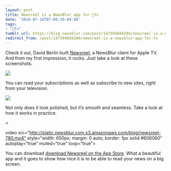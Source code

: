 ```yaml
---
layout: post
title: Newsreel is a NewsBlur app for tv
date: '2016-07-14T07:00:39-04:00'
tags:
- "tv"
tumblr_url: https://blog.newsblur.com/post/147394684284/newsreel-is-a-newsblur-app-for-tv
redirect_from: /post/147394684284/newsreel-is-a-newsblur-app-for-tv
---
```

Check it out, David Berlin built [Newsreel](http://itunes.apple.com/us/app/apple-store/id1080200978?mt=8), a NewsBlur client for Apple TV. And from my first impression, it rocks. Just take a look at these screenshots.

![](http://static.newsblur.com.s3.amazonaws.com/blog/newsreel.png)

You can read your subscriptions as well as subscribe to new sites, right from your television.

![](http://static.newsblur.com.s3.amazonaws.com/blog/newsreel-add.png)

Not only does it look polished, but it’s smooth and seamless. Take a look at how it works in practice.

\<

video src=“http://static.newsblur.com.s3.amazonaws.com/blog/newsreel-780.mp4” style=“width: 650px; margin: 0 auto; border: 1px solid #606060” autoplay=“true” muted=“true” loop=“true”\>

You can download [download Newsreel on the App Store](http://itunes.apple.com/us/app/apple-store/id1080200978?mt=8). What a beautiful app and it goes to show how nice it is to be able to read your news on a big screen.

